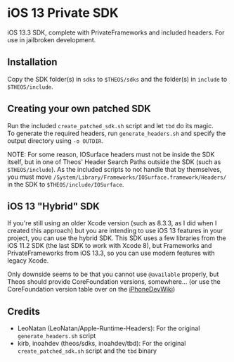 # iOS 13 Private SDK
iOS 13.3 SDK, complete with PrivateFrameworks and included headers. For use in jailbroken development.

## Installation
Copy the SDK folder(s) in `sdks` to `$THEOS/sdks` and the folder(s) in `include` to `$THEOS/include`.

## Creating your own patched SDK

Run the included `create_patched_sdk.sh` script and let `tbd` do its magic.  
To generate the required headers, run `generate_headers.sh` and specify the output directory using `-o OUTDIR`.

NOTE: For some reason, IOSurface headers must not be inside the SDK itself, but in one of Theos' Header Search Paths outside the SDK (such as `$THEOS/include`). As the included scripts to not handle that by themselves, you must move `/System/Library/Frameworks/IOSurface.framework/Headers/` in the SDK to `$THEOS/include/IOSurface`.

## iOS 13 "Hybrid" SDK

If you're still using an older Xcode version (such as 8.3.3, as I did when I created this approach) but you are intending to use iOS 13 features in your project, you can use the hybrid SDK. This SDK uses a few libraries from the iOS 11.2 SDK (the last SDK to work with Xcode 8), but Frameworks and PrivateFrameworks from iOS 13.3, so you can use modern features with legacy Xcode.

Only downside seems to be that you cannot use `@available` properly, but Theos should provide CoreFoundation versions, somewhere... (or use the CoreFoundation version table over on the [iPhoneDevWiki](https://iphonedevwiki.net/index.php/CoreFoundation.framework))

## Credits

+ LeoNatan (LeoNatan/Apple-Runtime-Headers): For the original `generate_headers.sh` script  
+ kirb, inoahdev (theos/sdks, inoahdev/tbd): For the original `create_patched_sdk.sh` script and the `tbd` binary
